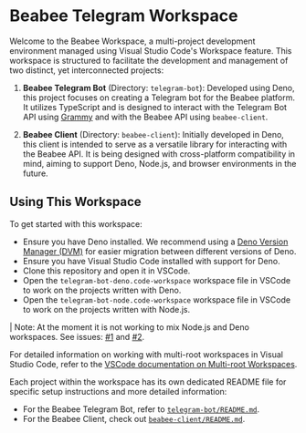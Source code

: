 # Beabee Telegram Workspace

Welcome to the Beabee Workspace, a multi-project development environment managed
using Visual Studio Code's Workspace feature. This workspace is structured to
facilitate the development and management of two distinct, yet interconnected
projects:

1. **Beabee Telegram Bot** (Directory: `telegram-bot`): Developed using Deno,
   this project focuses on creating a Telegram bot for the Beabee platform. It
   utilizes TypeScript and is designed to interact with the Telegram Bot API
   using [Grammy](https://grammy.dev/) and with the Beabee API using
   `beabee-client`.

2. **Beabee Client** (Directory: `beabee-client`): Initially developed in Deno,
   this client is intended to serve as a versatile library for interacting with
   the Beabee API. It is being designed with cross-platform compatibility in
   mind, aiming to support Deno, Node.js, and browser environments in the
   future.

## Using This Workspace

To get started with this workspace:

- Ensure you have Deno installed. We recommend using a
  [Deno Version Manager (DVM)](https://github.com/justjavac/dvm) for easier
  migration between different versions of Deno.
- Ensure you have Visual Studio Code installed with support for Deno.
- Clone this repository and open it in VSCode.
- Open the `telegram-bot-deno.code-workspace` workspace file in VSCode to work
  on the projects written with Deno.
- Open the `telegram-bot-node.code-workspace` workspace file in VSCode to work
  on the projects written with Node.js.

| Note: At the moment it is not working to mix Node.js and Deno workspaces. See
issues: [#1](https://github.com/denoland/vscode_deno/issues/787) and
[#2](https://github.com/denoland/vscode_deno/issues/488).

For detailed information on working with multi-root workspaces in Visual Studio
Code, refer to the
[VSCode documentation on Multi-root Workspaces](https://code.visualstudio.com/docs/editor/multi-root-workspaces).

Each project within the workspace has its own dedicated README file for specific
setup instructions and more detailed information:

- For the Beabee Telegram Bot, refer to
  [`telegram-bot/README.md`](./telegram-bot).
- For the Beabee Client, check out [`beabee-client/README.md`](./beabee-client).
